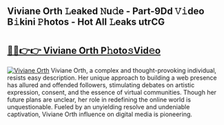 ## Viviane Orth 𝙻eaked 𝙽u𝚍e - Part-9Dd 𝚅𝚒deo B𝚒kini 𝙿hotos - Hot All 𝙻eaks utrCG

# <h2><a href="http://ld12hd.urlbe.top/?page=Viviane+Orth">🔗🔗👉👉 Viviane Orth P𝚑oto𝚜Vid𝚎o</a></h2>

[![Viviane Orth](https://i.imgur.com/eBuTRDB.gif)](http://ld12hd.urlbe.top/?page=Viviane+Orth)
Viviane Orth, a complex and thought-provoking individual, resists easy description. Her unique approach to building a web presence has allured and offended followers, stimulating debates on artistic expression, consent, and the essence of virtual communities. Though her future plans are unclear, her role in redefining the online world is unquestionable. Fueled by an unyielding resolve and undeniable captivation, Viviane Orth influence on digital media is pioneering.
